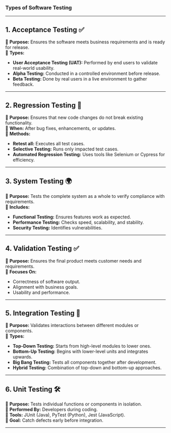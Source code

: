 ### **Types of Software Testing**  

---

## **1. Acceptance Testing** ✅  
📌 **Purpose:** Ensures the software meets business requirements and is ready for release.  
📌 **Types:**  
- **User Acceptance Testing (UAT):** Performed by end users to validate real-world usability.  
- **Alpha Testing:** Conducted in a controlled environment before release.  
- **Beta Testing:** Done by real users in a live environment to gather feedback.  

---

## **2. Regression Testing** 🔄  
📌 **Purpose:** Ensures that new code changes do not break existing functionality.  
📌 **When:** After bug fixes, enhancements, or updates.  
📌 **Methods:**  
- **Retest all:** Executes all test cases.  
- **Selective Testing:** Runs only impacted test cases.  
- **Automated Regression Testing:** Uses tools like Selenium or Cypress for efficiency.  

---

## **3. System Testing** 🌍  
📌 **Purpose:** Tests the complete system as a whole to verify compliance with requirements.  
📌 **Includes:**  
- **Functional Testing:** Ensures features work as expected.  
- **Performance Testing:** Checks speed, scalability, and stability.  
- **Security Testing:** Identifies vulnerabilities.  

---

## **4. Validation Testing** ✅  
📌 **Purpose:** Ensures the final product meets customer needs and requirements.  
📌 **Focuses On:**  
- Correctness of software output.  
- Alignment with business goals.  
- Usability and performance.  

---

## **5. Integration Testing** 🔗  
📌 **Purpose:** Validates interactions between different modules or components.  
📌 **Types:**  
- **Top-Down Testing:** Starts from high-level modules to lower ones.  
- **Bottom-Up Testing:** Begins with lower-level units and integrates upwards.  
- **Big Bang Testing:** Tests all components together after development.  
- **Hybrid Testing:** Combination of top-down and bottom-up approaches.  

---

## **6. Unit Testing** 🛠  
📌 **Purpose:** Tests individual functions or components in isolation.  
📌 **Performed By:** Developers during coding.  
📌 **Tools:** JUnit (Java), PyTest (Python), Jest (JavaScript).  
📌 **Goal:** Catch defects early before integration.  

---